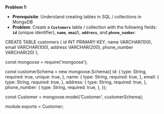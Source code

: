 **Problem 1:**

- **Prerequisite**: Understand creating tables in SQL / collections in MongoDB
- **Problem**: Create a **`Customers`** table / collection with the following fields: **`id`** (unique identifier), **`name`**, **`email`**, **`address`**, and **`phone_number`**.


CREATE TABLE customers (
  id INT PRIMARY KEY,
  name VARCHAR(100),
  email VARCHAR(100),
  address VARCHAR(200),
  phone_number VARCHAR(20)
);

const mongoose = require('mongoose');

const customerSchema = new mongoose.Schema({
  id: {
    type: String,
    required: true,
    unique: true,
  },
  name: {
    type: String,
    required: true,
  },
  email: {
    type: String,
    required: true,
  },
  address: {
    type: String,
    required: true,
  },
  phone_number: {
    type: String,
    required: true,
  },
});

const Customer = mongoose.model('Customer', customerSchema);

module.exports = Customer;



 
